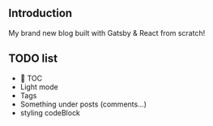 ## Introduction

My brand new blog built with Gatsby & React from scratch!

## TODO list

-   🚧 TOC
-   Light mode
-   Tags
-   Something under posts (comments...)
-   styling codeBlock
